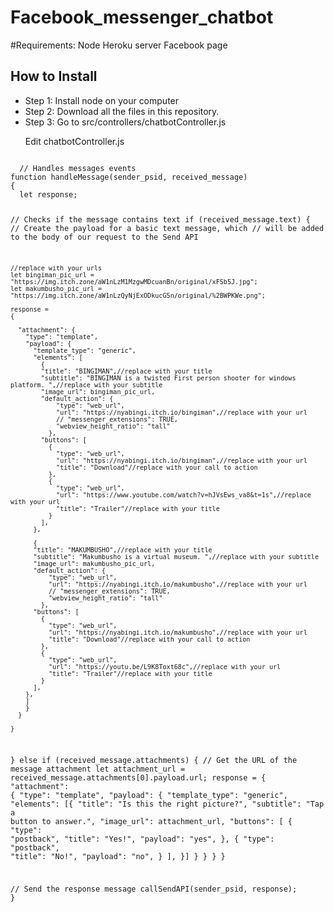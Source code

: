 # Facebook_messenger_chatbot

#Requirements:
Node
Heroku server
Facebook page

<nl></nl>
  <h2>How to Install</h2>
  <ul>
    <li>Step 1: Install node on your computer</li>
    <li>Step 2: Download all the files in this repository.</li>
    <li>Step 3: Go to src/controllers/chatbotController.js</li>
  <p> Edit chatbotController.js</p>

  </ul>
  
  
<code>
  // Handles messages events
function handleMessage(sender_psid, received_message)
{
  let response;


  // Checks if the message contains text
  if (received_message.text)
  {
    // Create the payload for a basic text message, which
    // will be added to the body of our request to the Send API
    
    //replace with your urls
    let bingiman_pic_url = "https://img.itch.zone/aW1nLzM1MzgwMDcuanBn/original/xFSb5J.jpg";
    let makumbusho_pic_url = "https://img.itch.zone/aW1nLzQyNjExODkucG5n/original/%2BWPKWe.png";
    
    response =
    {

      "attachment": {
        "type": "template",
        "payload": {
          "template_type": "generic",
          "elements": [
            {
            "title": "BINGIMAN",//replace with your title
            "subtitle": "BINGIMAN is a twisted First person shooter for windows platform. ",//replace with your subtitle
            "image_url": bingiman_pic_url,
            "default_action": {
                "type": "web_url",
                "url": "https://nyabingi.itch.io/bingiman",//replace with your url
                // "messenger_extensions": TRUE,
                "webview_height_ratio": "tall"
              },
            "buttons": [
              {
                "type": "web_url",
                "url": "https://nyabingi.itch.io/bingiman",//replace with your url
                "title": "Download"//replace with your call to action
              },
              {
                "type": "web_url",
                "url": "https://www.youtube.com/watch?v=hJVsEws_va8&t=1s",//replace with your url
                "title": "Trailer"//replace with your title
              }
            ],
          },

          {
          "title": "MAKUMBUSHO",//replace with your title
          "subtitle": "Makumbusho is a virtual museum. ",//replace with your subtitle
          "image_url": makumbusho_pic_url,
          "default_action": {
              "type": "web_url",
              "url": "https://nyabingi.itch.io/makumbusho",//replace with your url
              // "messenger_extensions": TRUE,
              "webview_height_ratio": "tall"
            },
          "buttons": [
            {
              "type": "web_url",
              "url": "https://nyabingi.itch.io/makumbusho",//replace with your url
              "title": "Download"//replace with your call to action
            },
            {
              "type": "web_url",
              "url": "https://youtu.be/L9K8Toxt68c",//replace with your url
              "title": "Trailer"//replace with your title
            }
          ],
        },
        ]
        }
      }

    }
  } else if (received_message.attachments) {
    // Get the URL of the message attachment
    let attachment_url = received_message.attachments[0].payload.url;
    response = {
      "attachment": {
        "type": "template",
        "payload": {
          "template_type": "generic",
          "elements": [{
            "title": "Is this the right picture?",
            "subtitle": "Tap a button to answer.",
            "image_url": attachment_url,
            "buttons": [
              {
                "type": "postback",
                "title": "Yes!",
                "payload": "yes",
              },
              {
                "type": "postback",
                "title": "No!",
                "payload": "no",
              }
            ],
          }]
        }
      }
    }
  }

  // Send the response message
  callSendAPI(sender_psid, response);
}

</code>
